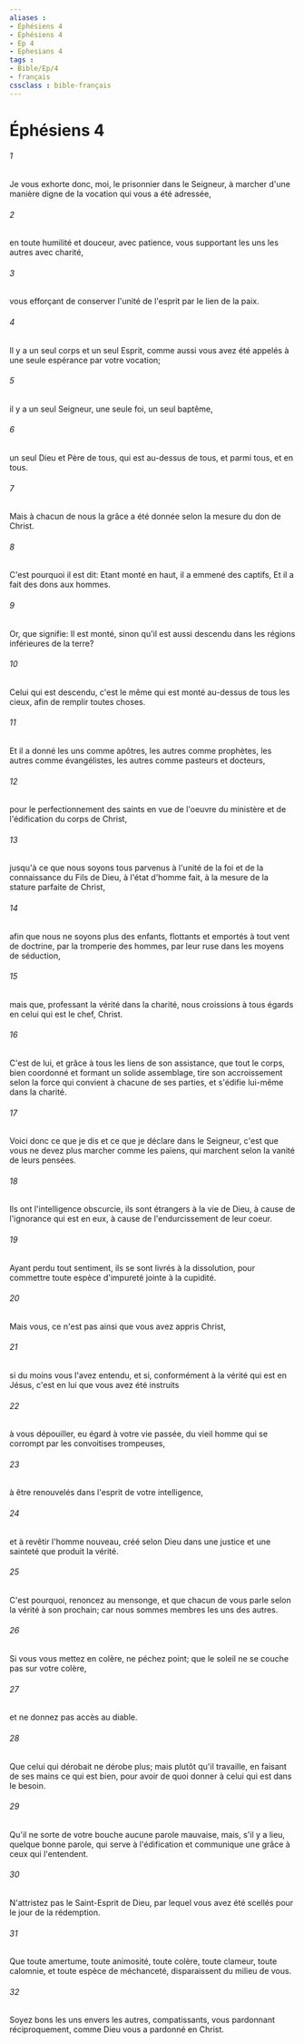 ```yaml
---
aliases : 
- Éphésiens 4
- Éphésiens 4
- Ep 4
- Ephesians 4
tags : 
- Bible/Ep/4
- français
cssclass : bible-français
---
```


# Éphésiens 4

###### 1
Je vous exhorte donc, moi, le prisonnier dans le Seigneur, à marcher d'une manière digne de la vocation qui vous a été adressée,
###### 2
en toute humilité et douceur, avec patience, vous supportant les uns les autres avec charité,
###### 3
vous efforçant de conserver l'unité de l'esprit par le lien de la paix.
###### 4
Il y a un seul corps et un seul Esprit, comme aussi vous avez été appelés à une seule espérance par votre vocation;
###### 5
il y a un seul Seigneur, une seule foi, un seul baptême,
###### 6
un seul Dieu et Père de tous, qui est au-dessus de tous, et parmi tous, et en tous.
###### 7
Mais à chacun de nous la grâce a été donnée selon la mesure du don de Christ.
###### 8
C'est pourquoi il est dit: Etant monté en haut, il a emmené des captifs, Et il a fait des dons aux hommes.
###### 9
Or, que signifie: Il est monté, sinon qu'il est aussi descendu dans les régions inférieures de la terre?
###### 10
Celui qui est descendu, c'est le même qui est monté au-dessus de tous les cieux, afin de remplir toutes choses.
###### 11
Et il a donné les uns comme apôtres, les autres comme prophètes, les autres comme évangélistes, les autres comme pasteurs et docteurs,
###### 12
pour le perfectionnement des saints en vue de l'oeuvre du ministère et de l'édification du corps de Christ,
###### 13
jusqu'à ce que nous soyons tous parvenus à l'unité de la foi et de la connaissance du Fils de Dieu, à l'état d'homme fait, à la mesure de la stature parfaite de Christ,
###### 14
afin que nous ne soyons plus des enfants, flottants et emportés à tout vent de doctrine, par la tromperie des hommes, par leur ruse dans les moyens de séduction,
###### 15
mais que, professant la vérité dans la charité, nous croissions à tous égards en celui qui est le chef, Christ.
###### 16
C'est de lui, et grâce à tous les liens de son assistance, que tout le corps, bien coordonné et formant un solide assemblage, tire son accroissement selon la force qui convient à chacune de ses parties, et s'édifie lui-même dans la charité.
###### 17
Voici donc ce que je dis et ce que je déclare dans le Seigneur, c'est que vous ne devez plus marcher comme les païens, qui marchent selon la vanité de leurs pensées.
###### 18
Ils ont l'intelligence obscurcie, ils sont étrangers à la vie de Dieu, à cause de l'ignorance qui est en eux, à cause de l'endurcissement de leur coeur.
###### 19
Ayant perdu tout sentiment, ils se sont livrés à la dissolution, pour commettre toute espèce d'impureté jointe à la cupidité.
###### 20
Mais vous, ce n'est pas ainsi que vous avez appris Christ,
###### 21
si du moins vous l'avez entendu, et si, conformément à la vérité qui est en Jésus, c'est en lui que vous avez été instruits
###### 22
à vous dépouiller, eu égard à votre vie passée, du vieil homme qui se corrompt par les convoitises trompeuses,
###### 23
à être renouvelés dans l'esprit de votre intelligence,
###### 24
et à revêtir l'homme nouveau, créé selon Dieu dans une justice et une sainteté que produit la vérité.
###### 25
C'est pourquoi, renoncez au mensonge, et que chacun de vous parle selon la vérité à son prochain; car nous sommes membres les uns des autres.
###### 26
Si vous vous mettez en colère, ne péchez point; que le soleil ne se couche pas sur votre colère,
###### 27
et ne donnez pas accès au diable.
###### 28
Que celui qui dérobait ne dérobe plus; mais plutôt qu'il travaille, en faisant de ses mains ce qui est bien, pour avoir de quoi donner à celui qui est dans le besoin.
###### 29
Qu'il ne sorte de votre bouche aucune parole mauvaise, mais, s'il y a lieu, quelque bonne parole, qui serve à l'édification et communique une grâce à ceux qui l'entendent.
###### 30
N'attristez pas le Saint-Esprit de Dieu, par lequel vous avez été scellés pour le jour de la rédemption.
###### 31
Que toute amertume, toute animosité, toute colère, toute clameur, toute calomnie, et toute espèce de méchanceté, disparaissent du milieu de vous.
###### 32
Soyez bons les uns envers les autres, compatissants, vous pardonnant réciproquement, comme Dieu vous a pardonné en Christ.
